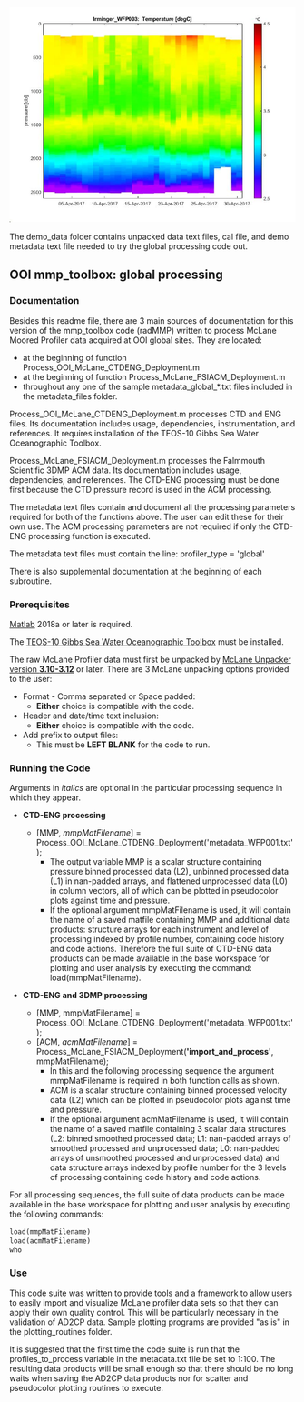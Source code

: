 ![Irm_toy.jpg](/global_implementation/demo_data/plots/Irm_WFP003_degC_toy.jpg "WFP Data")

The demo_data folder contains unpacked data text files, cal file, and demo metadata text file needed to try the global processing code out.

## OOI mmp_toolbox: global processing  


### Documentation  
Besides this readme file, there are 3 main sources of documentation for this version of the mmp_toolbox code (radMMP) written to process McLane Moored Profiler data acquired at OOI global sites. They are located:  
  
*   at the beginning of function Process_OOI_McLane_CTDENG_Deployment.m  
*   at the beginning of function Process_McLane_FSIACM_Deployment.m  
*   throughout any one of the sample metadata_global_*.txt files included in the metadata_files folder.  

Process_OOI_McLane_CTDENG_Deployment.m processes CTD and ENG files. Its documentation includes usage, dependencies, instrumentation, and references. It requires installation of the TEOS-10 Gibbs Sea Water Oceanographic Toolbox.

Process_McLane_FSIACM_Deployment.m processes the Falmmouth Scientific 3DMP ACM data. Its documentation includes usage, dependencies, and references. The CTD-ENG processing must be done first because the CTD pressure record is used in the ACM processing.

The metadata text files contain and document all the processing parameters required for both of the functions above. The user can edit these for their own use. The ACM processing parameters are not required if only the CTD-ENG processing function is executed. 

The metadata text files must contain the line: profiler_type = 'global'

There is also supplemental documentation at the beginning of each subroutine.  

### Prerequisites  

[Matlab](https://www.mathworks.com/) 2018a or later is required.

The [TEOS-10 Gibbs Sea Water Oceanographic Toolbox](http://www.teos-10.org/software.htm) must be installed.

The raw McLane Profiler data must first be unpacked by [McLane Unpacker version **3.10-3.12**](https://mclanelabs.com/profile-unpacker/) or later. There are 3 McLane unpacking options provided to the user:  

*   Format - Comma separated or Space padded:  
    *   **Either** choice is compatible with the code.  
*   Header and date/time text inclusion:  
    *   **Either** choice is compatible with the code.
*   Add prefix to output files:  
    *   This must be **LEFT BLANK** for the code to run.  

### Running the Code  

Arguments in *italics* are optional in the particular processing sequence in which they appear.

*   __CTD-ENG processing__          
    *   [MMP, *mmpMatFilename*] = Process_OOI_McLane_CTDENG_Deployment('metadata_WFP001.txt');  
        *   The output variable MMP is a scalar structure containing pressure binned processed data (L2), unbinned processed data (L1) in nan-padded arrays, and flattened unprocessed data (L0) in column vectors, all of which can be plotted in pseudocolor plots against time and pressure.  
        *   If the optional argument mmpMatFilename is used, it will contain the name of a saved matfile containing MMP and additional data products: structure arrays for each instrument and level of processing indexed by profile number, containing code history and code actions. Therefore the full suite of CTD-ENG data products can be made available in the base workspace for plotting and user analysis by executing the command: load(mmpMatFilename).

*   __CTD-ENG and 3DMP processing__  
    *   [MMP, mmpMatFilename] = Process_OOI_McLane_CTDENG_Deployment('metadata_WFP001.txt');  
    *   [ACM, _acmMatFilename_] = Process_McLane_FSIACM_Deployment(__'import_and_process'__, mmpMatFilename);  
        *   In this and the following processing sequence the argument mmpMatFilename is required in both function calls as shown.
        *   ACM is a scalar structure containing binned processed velocity data (L2) which can be plotted in pseudocolor plots against time and pressure.  
        *   If the optional argument acmMatFilename is used, it will contain the name of a saved matfile containing 3 scalar data structures (L2: binned smoothed processed data; L1: nan-padded arrays of smoothed processed and unprocessed data; L0: nan-padded arrays of unsmoothed processed and unprocessed data) and data structure arrays indexed by profile number for the 3 levels of processing containing code history and code actions.  

For all processing sequences, the full suite of data products can be made available in the base workspace for plotting and user analysis by executing the following commands:  
  
    load(mmpMatFilename)  
    load(acmMatFilename)  
    who 

### Use  

This code suite was written to provide tools and a framework to allow users to easily import and visualize McLane profiler data sets so that they can apply their own quality control. This will be particularly necessary in the validation of AD2CP data. Sample plotting programs are provided "as is" in the plotting_routines folder.

It is suggested that the first time the code suite is run that the profiles_to_process variable in the metadata.txt file be set to 1:100. The resulting data products will be small enough so that there should be no long waits when saving the AD2CP data products nor for scatter and pseudocolor plotting routines to execute. 